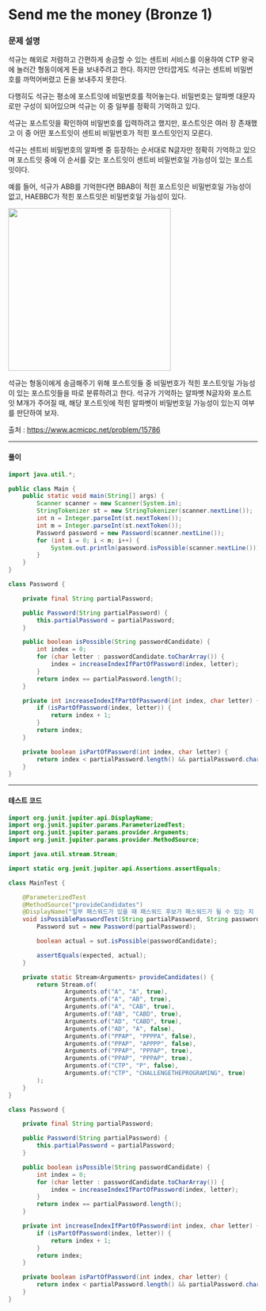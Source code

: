 # Send me the money (Bronze 1)

### 문제 설명

석규는 해외로 저렴하고 간편하게 송금할 수 있는 센트비 서비스를 이용하여 CTP 왕국에 놀러간 형동이에게 돈을 보내주려고 한다. 하지만 안타깝게도 석규는 센트비 비밀번호를 까먹어버렸고 돈을 보내주지 못한다. 

다행히도 석규는 평소에 포스트잇에 비밀번호를 적어놓는다. 비밀번호는 알파벳 대문자로만 구성이 되어있으며 석규는 이 중 일부를 정확히 기억하고 있다.

석규는 포스트잇을 확인하여 비밀번호를 입력하려고 했지만, 포스트잇은 여러 장 존재했고 이 중 어떤 포스트잇이 센트비 비밀번호가 적힌 포스트잇인지 모른다.

석규는 센트비 비밀번호의 알파벳 중 등장하는 순서대로 N글자만 정확히 기억하고 있으며 포스트잇 중에 이 순서를 갖는 포스트잇이 센트비 비밀번호일 가능성이 있는 포스트잇이다. 

예를 들어, 석규가 ABB를 기억한다면 BBAB이 적힌 포스트잇은 비밀번호일 가능성이 없고, HAEBBC가 적힌 포스트잇은 비밀번호일 가능성이 있다. 

<img src="https://onlinejudgeimages.s3-ap-northeast-1.amazonaws.com/problem/15786/1.png" width=328>

석규는 형동이에게 송금해주기 위해 포스트잇들 중 비밀번호가 적힌 포스트잇일 가능성이 있는 포스트잇들을 따로 분류하려고 한다. 석규가 기억하는 알파벳 N글자와 포스트잇 M개가 주어질 때, 해당 포스트잇에 적힌 알파벳이 비밀번호일 가능성이 있는지 여부를 판단하여 보자.

출처 : https://www.acmicpc.net/problem/15786

---

#### 풀이
~~~java
import java.util.*;

public class Main {
    public static void main(String[] args) {
        Scanner scanner = new Scanner(System.in);
        StringTokenizer st = new StringTokenizer(scanner.nextLine());
        int n = Integer.parseInt(st.nextToken());
        int m = Integer.parseInt(st.nextToken());
        Password password = new Password(scanner.nextLine());
        for (int i = 0; i < m; i++) {
            System.out.println(password.isPossible(scanner.nextLine()));
        }
    }
}

class Password {

    private final String partialPassword;

    public Password(String partialPassword) {
        this.partialPassword = partialPassword;
    }

    public boolean isPossible(String passwordCandidate) {
        int index = 0;
        for (char letter : passwordCandidate.toCharArray()) {
            index = increaseIndexIfPartOfPassword(index, letter);
        }
        return index == partialPassword.length();
    }

    private int increaseIndexIfPartOfPassword(int index, char letter) {
        if (isPartOfPassword(index, letter)) {
            return index + 1;
        }
        return index;
    }

    private boolean isPartOfPassword(int index, char letter) {
        return index < partialPassword.length() && partialPassword.charAt(index) == letter;
    }
}
~~~

---

#### 테스트 코드
~~~java
import org.junit.jupiter.api.DisplayName;
import org.junit.jupiter.params.ParameterizedTest;
import org.junit.jupiter.params.provider.Arguments;
import org.junit.jupiter.params.provider.MethodSource;

import java.util.stream.Stream;

import static org.junit.jupiter.api.Assertions.assertEquals;

class MainTest {

    @ParameterizedTest
    @MethodSource("provideCandidates")
    @DisplayName("일부 패스워드가 있을 때 패스워드 후보가 패스워드가 될 수 있는 지 확인한다.")
    void isPossiblePasswordTest(String partialPassword, String passwordCandidate, boolean expected) {
        Password sut = new Password(partialPassword);

        boolean actual = sut.isPossible(passwordCandidate);

        assertEquals(expected, actual);
    }

    private static Stream<Arguments> provideCandidates() {
        return Stream.of(
                Arguments.of("A", "A", true),
                Arguments.of("A", "AB", true),
                Arguments.of("A", "CAB", true),
                Arguments.of("AB", "CABD", true),
                Arguments.of("AD", "CABD", true),
                Arguments.of("AD", "A", false),
                Arguments.of("PPAP", "PPPPA", false),
                Arguments.of("PPAP", "APPPP", false),
                Arguments.of("PPAP", "PPPAP", true),
                Arguments.of("PPAP", "PPPAP", true),
                Arguments.of("CTP", "P", false),
                Arguments.of("CTP", "CHALLENGETHEPROGRAMING", true)
        );
    }
}

class Password {

    private final String partialPassword;

    public Password(String partialPassword) {
        this.partialPassword = partialPassword;
    }

    public boolean isPossible(String passwordCandidate) {
        int index = 0;
        for (char letter : passwordCandidate.toCharArray()) {
            index = increaseIndexIfPartOfPassword(index, letter);
        }
        return index == partialPassword.length();
    }

    private int increaseIndexIfPartOfPassword(int index, char letter) {
        if (isPartOfPassword(index, letter)) {
            return index + 1;
        }
        return index;
    }

    private boolean isPartOfPassword(int index, char letter) {
        return index < partialPassword.length() && partialPassword.charAt(index) == letter;
    }
}
~~~
